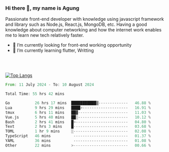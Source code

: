 ### Hi there 👋, my name is Agung
Passionate front-end developer with knowledge using javascript framework and library such as Node.js, React.js, MongoDB, etc. Having a good knowledge about computer networking and how the internet work enables me to learn new tech relatively faster.

<!--
**agungfir98/agungfir98** is a ✨ _special_ ✨ repository because its `README.md` (this file) appears on your GitHub profile.
-->

- 🔭 I’m currently looking for front-end working opportunity
- 🌱 I’m currently learning flutter, Writting
<br/>
<br/>

[![Top Langs](https://github-readme-stats.vercel.app/api/top-langs/?username=agungfir98&langs_count=5)](https://github.com/anuraghazra/github-readme-stats)

<!--START_SECTION:waka-->

```rust
From: 11 July 2024 - To: 10 August 2024

Total Time: 55 hrs 42 mins

Go           26 hrs 17 mins  ███████████▒-------------   46.88 %
Lua          9 hrs 29 mins   ████>--------------------   16.91 %
tmux         6 hrs 11 mins   ██▓----------------------   11.03 %
Vue.js       5 hrs 40 mins   ██░----------------------   10.12 %
Bash         2 hrs 41 mins   █>-----------------------   04.80 %
Text         2 hrs 3 mins    █------------------------   03.68 %
TOML         1 hr 9 mins     ░------------------------   02.08 %
TypeScript   46 mins          ------------------------   01.37 %
YAML         36 mins          ------------------------   01.08 %
Other        22 mins         >------------------------   00.66 %
```

<!--END_SECTION:waka-->
